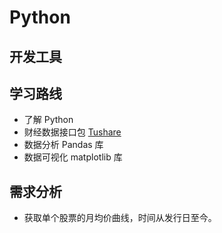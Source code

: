 # Python

## 开发工具

## 学习路线
- 了解 Python
- 财经数据接口包 [Tushare](http://www.waditu.cn/)
- 数据分析 Pandas 库
- 数据可视化 matplotlib 库

## 需求分析
- 获取单个股票的月均价曲线，时间从发行日至今。
